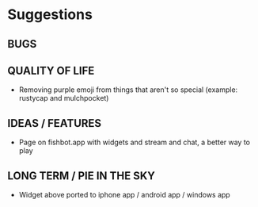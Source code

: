 # Suggestions

## BUGS

## QUALITY OF LIFE
 - Removing purple emoji from things that aren't so special (example: rustycap and mulchpocket)

## IDEAS / FEATURES
- Page on fishbot.app with widgets and stream and chat, a better way to play

## LONG TERM / PIE IN THE SKY
- Widget above ported to iphone app / android app / windows app
